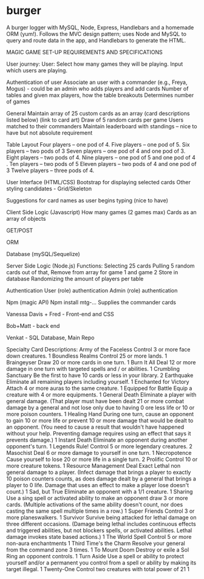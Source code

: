 # burger
A burger logger with MySQL, Node, Express, Handlebars and a homemade ORM (yum!).  Follows the MVC design pattern; uses Node and MySQL to query and route data in the app, and Handlebars to generate the HTML.

MAGIC GAME SET-UP REQUIREMENTS AND SPECIFICATIONS
 
User journey:
User:
Select how many games they will be playing.
Input which users are playing.




Authentication of user
Associate an user with a commander (e.g., Freya, Mogus) - could be an admin who adds players and add cards
Number of tables and given max players, how the table breakouts
Determines number of games

General
Maintain array of 25 custom cards as an array (card descriptions listed below) (link to card art)
Draw of 5 random cards per game
Users matched to their commanders
Maintain leaderboard with standings – nice to have but not absolute requirement

Table Layout
Four players – one pod of 4.
Five players – one pod of 5.
Six players – two pods of 3
Seven players – one pod of 4 and one pod of 3.
Eight players – two pods of 4.
Nine players – one pod of 5 and one pod of 4 .
Ten players – two pods of 5
Eleven players – two pods of 4 and one pod of 3 
Twelve players – three pods of 4.

 
User Interface (HTML/CSS)
Bootstrap for displaying selected cards
	Other styling candidates - Grid/Skeleton

Suggestions for card names as user begins typing (nice to have)
 
Client Side Logic (Javascript)
How many games (2 games max)
Cards as an array of objects
 
GET/POST
 
ORM
 
Database (mySQL/Sequelize)
 
Server Side Logic (Node.js)
 Functions:
Selecting 25 cards
Pulling 5 random cards out of that, Remove from array for game 1 and game 2
Store in database
Randomizing the amount of players per table

Authentication
User (role) authentication
Admin (role) authentication
 
Npm (magic API)
Npm install mtg-...
Supplies the commander cards


Vanessa Davis + Fred - Front-end and CSS

Bob+Matt - back end

Venkat - SQL Database, Main Repo


Specialty Card Descriptions:
Army of the Faceless
Control 3 or more face down creatures.
1
Boundless Realms
Control 25 or more lands.
1
Braingeyser
Draw 20 or more cards in one turn.
1
Burn It All
Deal 12 or more damage in one turn with targeted spells and / or abilities.
1
Crumbling Sanctuary
Be the first to have 10 cards or less in your library.
2
Earthquake
Eliminate all remaining players including yourself.
1
Enchanted for Victory
Attach 4 or more auras to the same creature.
1
Equipped for Battle
Equip a creature with 4 or more equipments.
1
General Death
Eliminate a player with general damage. (That player must have been dealt 21 or more combat damage by a general and not lose only due to having 0 ore less life or 10 or more poison counters.
1
Healing Hand
During one turn, cause an opponent to gain 10 or more life or prevent 10 or more damage that would be dealt to an opponent. (You need to cause a result that wouldn't have happened without your help. Preventing damage requires using an effect that says it prevents damage.)
1
Instant Death
Eliminate an opponent during another opponent's turn.
1
Legends Rule!
Control 5 or more legendary creatures.
2
Masochist
Deal 6 or more damage to yourself in one turn.
1
Necropotence
Cause yourself to lose 20 or more life in a single turn.
2
Prolific
Control 10 or more creature tokens.
1
Resource Management
Deal Exact Lethal non general damage to a player. (Infect damage that brings a player to exactly 10 poison counters counts, as does damage dealt by a general that brings a player to 0 life. Damage that uses an effect to make a player lose doesn't count.)
1
Sad, but True
Eliminate an opponent with a 1/1 creature.
1
Sharing
Use a sing spell or activated ability to make an opponent draw 3 or more cards. (Multiple activations of the same ability doesn't count, nor does casting the same spell multiple times in a row.)
1
Super Friends
Control 3 or more planeswalkers.
1
Survivor
Survive being attacked for lethal damage on three different occasions. (Damage being lethal includes continuous effects and triggered abilities, but not blockers spells, or activated abilities. Lethal damage invokes state based actions.)
1
The World Spell
Control 5 or more non-aura enchantments
1
Third Time's the Charm
Resolve your general from the command zone 3 times.
1
To Mount Doom
Destroy or exile a Sol Ring an opponent controls.
1
Turn Aside
Use a spell or ability to protect yourself and/or a permanent you control from a spell or ability by making its target illegal.
1
Twenty-One
Control two creatures with total power of 21
1


